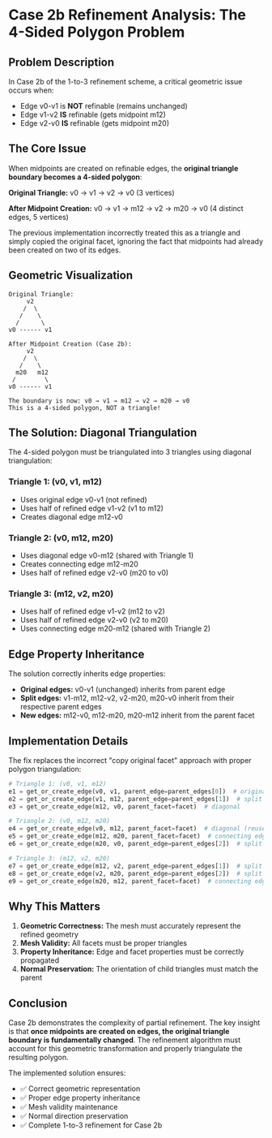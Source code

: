 # Case 2b Refinement Analysis: The 4-Sided Polygon Problem

## Problem Description

In Case 2b of the 1-to-3 refinement scheme, a critical geometric issue occurs when:
- Edge v0-v1 is **NOT** refinable (remains unchanged)
- Edge v1-v2 **IS** refinable (gets midpoint m12)
- Edge v2-v0 **IS** refinable (gets midpoint m20)

## The Core Issue

When midpoints are created on refinable edges, the **original triangle boundary becomes a 4-sided polygon**:

**Original Triangle:** v0 → v1 → v2 → v0 (3 vertices)

**After Midpoint Creation:** v0 → v1 → m12 → v2 → m20 → v0 (4 distinct edges, 5 vertices)

The previous implementation incorrectly treated this as a triangle and simply copied the original facet, ignoring the fact that midpoints had already been created on two of its edges.

## Geometric Visualization

```
Original Triangle:
     v2
    /  \
   /    \
  /      \
v0 ------ v1

After Midpoint Creation (Case 2b):
     v2
    /  \
   /    \
  m20   m12
 /        \
v0 ------ v1

The boundary is now: v0 → v1 → m12 → v2 → m20 → v0
This is a 4-sided polygon, NOT a triangle!
```

## The Solution: Diagonal Triangulation

The 4-sided polygon must be triangulated into 3 triangles using diagonal triangulation:

### Triangle 1: (v0, v1, m12)
- Uses original edge v0-v1 (not refined)
- Uses half of refined edge v1-v2 (v1 to m12)
- Creates diagonal edge m12-v0

### Triangle 2: (v0, m12, m20)
- Uses diagonal edge v0-m12 (shared with Triangle 1)
- Creates connecting edge m12-m20
- Uses half of refined edge v2-v0 (m20 to v0)

### Triangle 3: (m12, v2, m20)
- Uses half of refined edge v1-v2 (m12 to v2)
- Uses half of refined edge v2-v0 (v2 to m20)
- Uses connecting edge m20-m12 (shared with Triangle 2)

## Edge Property Inheritance

The solution correctly inherits edge properties:

- **Original edges:** v0-v1 (unchanged) inherits from parent edge
- **Split edges:** v1-m12, m12-v2, v2-m20, m20-v0 inherit from their respective parent edges
- **New edges:** m12-v0, m12-m20, m20-m12 inherit from the parent facet

## Implementation Details

The fix replaces the incorrect "copy original facet" approach with proper polygon triangulation:

```python
# Triangle 1: (v0, v1, m12)
e1 = get_or_create_edge(v0, v1, parent_edge=parent_edges[0])  # original edge
e2 = get_or_create_edge(v1, m12, parent_edge=parent_edges[1])  # split from v1-v2
e3 = get_or_create_edge(m12, v0, parent_facet=facet)  # diagonal

# Triangle 2: (v0, m12, m20)
e4 = get_or_create_edge(v0, m12, parent_facet=facet)  # diagonal (reused)
e5 = get_or_create_edge(m12, m20, parent_facet=facet)  # connecting edge
e6 = get_or_create_edge(m20, v0, parent_edge=parent_edges[2])  # split from v2-v0

# Triangle 3: (m12, v2, m20)
e7 = get_or_create_edge(m12, v2, parent_edge=parent_edges[1])  # split from v1-v2
e8 = get_or_create_edge(v2, m20, parent_edge=parent_edges[2])  # split from v2-v0
e9 = get_or_create_edge(m20, m12, parent_facet=facet)  # connecting edge
```

## Why This Matters

1. **Geometric Correctness:** The mesh must accurately represent the refined geometry
2. **Mesh Validity:** All facets must be proper triangles
3. **Property Inheritance:** Edge and facet properties must be correctly propagated
4. **Normal Preservation:** The orientation of child triangles must match the parent

## Conclusion

Case 2b demonstrates the complexity of partial refinement. The key insight is that **once midpoints are created on edges, the original triangle boundary is fundamentally changed**. The refinement algorithm must account for this geometric transformation and properly triangulate the resulting polygon.

The implemented solution ensures:
- ✅ Correct geometric representation
- ✅ Proper edge property inheritance
- ✅ Mesh validity maintenance
- ✅ Normal direction preservation
- ✅ Complete 1-to-3 refinement for Case 2b
